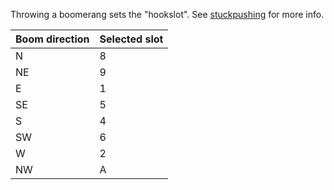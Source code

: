 Throwing a boomerang sets the "hookslot". See [stuckpushing](stuck_pushing.md) for more info.

| Boom direction | Selected slot |
| -------------- | ------------- |
| N              |  8            |
| NE             |  9            |
| E              |  1            |
| SE             |  5            |
| S              |  4            |
| SW             |  6            |
| W              |  2            |
| NW             |  A            |

